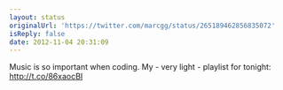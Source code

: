 ```yaml
---
layout: status
originalUrl: 'https://twitter.com/marcgg/status/265189462856835072'
isReply: false
date: 2012-11-04 20:31:09
---
```


Music is so important when coding. My - very light - playlist for tonight: http://t.co/86xaocBI

